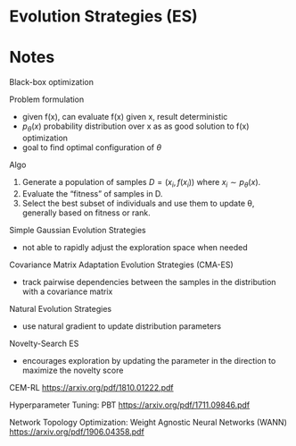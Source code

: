 # Evolution Strategies (ES)

<!-- ***************************************************** -->

# Notes

Black-box optimization 

Problem formulation 
- given f(x), can evaluate f(x) given x, result deterministic 
- $p_{\theta}(x)$ probability distribution over x as as good solution to f(x) optimization 
- goal to find optimal configuration  of $\theta$

Algo
1. Generate a population of samples $D={(x_i,f(x_i))}$ where $x_i \sim p_{\theta}(x)$.
2. Evaluate the “fitness” of samples in D.
3. Select the best subset of individuals and use them to update θ, generally based on fitness or rank.

Simple Gaussian Evolution Strategies
- not able to rapidly adjust the exploration space when needed

Covariance Matrix Adaptation Evolution Strategies (CMA-ES)
- track pairwise dependencies between the samples in the distribution with a covariance matrix 

Natural Evolution Strategies
- use natural gradient to update distribution parameters 

Novelty-Search ES 
- encourages exploration by updating the parameter in the direction to maximize the novelty score 

CEM-RL
<https://arxiv.org/pdf/1810.01222.pdf>

Hyperparameter Tuning: PBT
<https://arxiv.org/pdf/1711.09846.pdf>


Network Topology Optimization: Weight Agnostic Neural Networks (WANN)
<https://arxiv.org/pdf/1906.04358.pdf>

